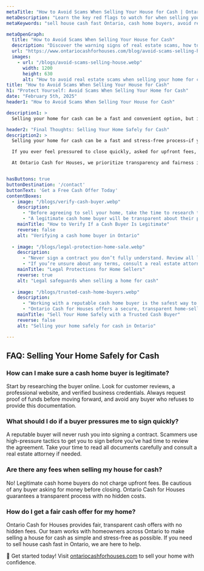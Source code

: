 ```yaml
---
metaTitle: "How to Avoid Scams When Selling Your House for Cash | Ontario Cash for Houses"
metaDescription: "Learn the key red flags to watch for when selling your house for cash, how to verify a cash home buyer's legitimacy, and legal protections to keep your sale safe."
metaKeywords: "sell house cash fast Ontario, cash home buyers, avoid real estate scams, safe home selling Ontario, Ontario Cash for Houses"

metaOpenGraph:
  title: "How to Avoid Scams When Selling Your House for Cash"
  description: "Discover the warning signs of real estate scams, how to verify cash home buyers, and the legal protections that ensure a safe and smooth home sale."
  url: "https://www.ontariocashforhouses.com/blog/avoid-scams-selling-house-cash"
  images:
    - url: "/blogs/avoid-scams-selling-house.webp"
      width: 1200
      height: 630
      alt: "How to avoid real estate scams when selling your home for cash"
title: "How to Avoid Scams When Selling Your House for Cash"
h1: "Protect Yourself: Avoid Scams When Selling Your Home for Cash"
date: "February 5th, 2025"
header1: "How to Avoid Scams When Selling Your House for Cash"

description1: >
  Selling your home for cash can be a fast and convenient option, but it's important to be aware of scams. Unfortunately, some fraudulent buyers take advantage of homeowners in distress, making it essential to verify a cash home buyer before proceeding. In this guide, we’ll cover red flags to watch for, how to verify a buyer’s legitimacy, and the legal protections you need to ensure a safe transaction. If you're looking to sell house cash fast in Ontario, knowing how to avoid scams is crucial.

header2: "Final Thoughts: Selling Your Home Safely for Cash"
description2: >
  Selling your home for cash can be a fast and stress-free process—if you work with the right buyer. Unfortunately, not all cash home buyers operate with honesty and transparency, making it essential to stay vigilant. 

  If you ever feel pressured to close quickly, asked for upfront fees, or encounter unrealistic offers, take a step back. A trustworthy cash home buyer will always provide proof of funds, maintain a clear online presence, and offer fair, no-obligation deals. 

  At Ontario Cash for Houses, we prioritize transparency and fairness in every transaction. If you need to sell house cash fast in Ontario, we make the process simple, secure, and hassle-free. Contact us today for a fair, no-obligation offer and experience a safe and professional cash home sale.


hasButtons: true
buttonDestination: '/contact'
buttonText: 'Get a Free Cash Offer Today'
contentBoxes:
  - image: "/blogs/verify-cash-buyer.webp"
    description: 
      - "Before agreeing to sell your home, take the time to research the buyer. Look for online reviews, check their business registration, and ask for references from past sellers who have successfully worked with them."
      - "A legitimate cash home buyer will be transparent about their process, provide a clear purchase agreement, and show proof of funds before making an offer. If a buyer refuses to provide these details, it's best to walk away."
    mainTitle: "How to Verify If a Cash Buyer Is Legitimate"
    reverse: false
    alt: "Verifying a cash home buyer in Ontario"
    
  - image: "/blogs/legal-protection-home-sale.webp"
    description: 
      - "Never sign a contract you don’t fully understand. Review all legal documents carefully, ensuring they include a clear price, closing date, and no hidden conditions."
      - "If you’re unsure about any terms, consult a real estate attorney. They can help you avoid contracts designed to exploit sellers and ensure that the transaction is legally sound."
    mainTitle: "Legal Protections for Home Sellers"
    reverse: true
    alt: "Legal safeguards when selling a home for cash"
    
  - image: "/blogs/trusted-cash-home-buyers.webp"
    description: 
      - "Working with a reputable cash home buyer is the safest way to sell your house quickly and stress-free. A trusted company will provide fair offers, explain every step of the process, and never surprise you with hidden fees."
      - "Ontario Cash for Houses offers a secure, transparent home-selling experience with no surprises. If you're looking to sell house cash fast in Ontario, we make the process simple and straightforward."
    mainTitle: "Sell Your Home Safely with a Trusted Cash Buyer"
    reverse: false
    alt: "Selling your home safely for cash in Ontario"

---
```


## FAQ: Selling Your Home Safely for Cash

### How can I make sure a cash home buyer is legitimate?
Start by researching the buyer online. Look for customer reviews, a professional website, and verified business credentials. Always request proof of funds before moving forward, and avoid any buyer who refuses to provide this documentation.

### What should I do if a buyer pressures me to sign quickly?
A reputable buyer will never rush you into signing a contract. Scammers use high-pressure tactics to get you to sign before you’ve had time to review the agreement. Take your time to read all documents carefully and consult a real estate attorney if needed.

### Are there any fees when selling my house for cash?
No! Legitimate cash home buyers do not charge upfront fees. Be cautious of any buyer asking for money before closing. Ontario Cash for Houses guarantees a transparent process with no hidden costs.

### **How do I get a fair cash offer for my home?**
Ontario Cash for Houses provides fair, transparent cash offers with no hidden fees. Our team works with homeowners across Ontario to make selling a house for cash as simple and stress-free as possible. If you need to sell house cash fast in Ontario, we are here to help.

🚀 Get started today! Visit [ontariocashforhouses.com](https://www.ontariocashforhouses.com) to sell your home with confidence.
